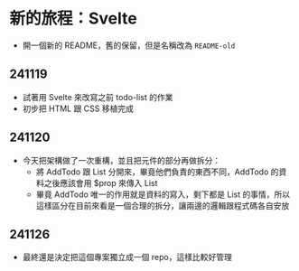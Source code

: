 # 新的旅程：Svelte
 
 - 開一個新的 README，舊的保留，但是名稱改為 `README-old`
 
 ## 241119

- 試著用 Svelte 來改寫之前 todo-list 的作業
- 初步把 HTML 跟 CSS 移植完成

## 241120

- 今天把架構做了一次重構，並且把元件的部分再做拆分：
  - 將 AddTodo 跟 List 分開來，畢竟他們負責的東西不同，AddTodo 的資料之後應該會用 $prop 來傳入 List
  - 畢竟 AddTodo 唯一的作用就是資料的寫入，剩下都是 List 的事情，所以這樣區分在目前來看是一個合理的拆分，讓兩邊的邏輯跟程式碼各自安放
  
## 241126

- 最終還是決定把這個專案獨立成一個 repo，這樣比較好管理
